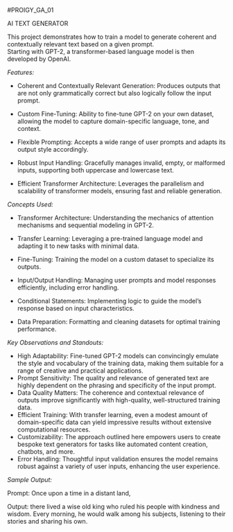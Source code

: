 #PROIGY_GA_01

AI TEXT GENERATOR 

This project demonstrates how to train a model to generate coherent and contextually relevant text based on a given prompt.  
Starting with GPT-2, a transformer-based language model is then developed by OpenAI. 

*Features:*

- Coherent and Contextually Relevant Generation: Produces outputs that are not only grammatically correct but also logically follow the input prompt.

- Custom Fine-Tuning: Ability to fine-tune GPT-2 on your own dataset, allowing the model to capture domain-specific language, tone, and context.
  
- Flexible Prompting: Accepts a wide range of user prompts and adapts its output style accordingly.
  
- Robust Input Handling: Gracefully manages invalid, empty, or malformed inputs, supporting both uppercase and lowercase text.
  
- Efficient Transformer Architecture: Leverages the parallelism and scalability of transformer models, ensuring fast and reliable generation.

*Concepts Used:*

- Transformer Architecture: Understanding the mechanics of attention mechanisms and sequential modeling in GPT-2.
  
- Transfer Learning: Leveraging a pre-trained language model and adapting it to new tasks with minimal data.
  
- Fine-Tuning: Training the model on a custom dataset to specialize its outputs.
  
- Input/Output Handling: Managing user prompts and model responses efficiently, including error handling.
  
- Conditional Statements: Implementing logic to guide the model’s response based on input characteristics.
  
- Data Preparation: Formatting and cleaning datasets for optimal training performance.


*Key Observations and Standouts:*

- High Adaptability: Fine-tuned GPT-2 models can convincingly emulate the style and vocabulary of the training data, making them suitable for a range of creative and practical applications.
- Prompt Sensitivity: The quality and relevance of generated text are highly dependent on the phrasing and specificity of the input prompt.
- Data Quality Matters: The coherence and contextual relevance of outputs improve significantly with high-quality, well-structured training data.
- Efficient Training: With transfer learning, even a modest amount of domain-specific data can yield impressive results without extensive computational resources.
- Customizability: The approach outlined here empowers users to create bespoke text generators for tasks like automated content creation, chatbots, and more.
- Error Handling: Thoughtful input validation ensures the model remains robust against a variety of user inputs, enhancing the user experience.


*Sample Output:*

Prompt: Once upon a time in a distant land,

Output: there lived a wise old king who ruled his people with kindness and wisdom. Every morning, he would walk among his subjects, listening to their stories and sharing his own.
